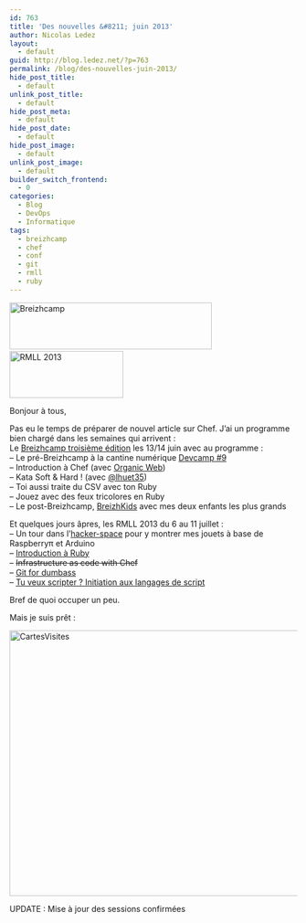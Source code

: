 ```yaml
---
id: 763
title: 'Des nouvelles &#8211; juin 2013'
author: Nicolas Ledez
layout:
  - default
guid: http://blog.ledez.net/?p=763
permalink: /blog/des-nouvelles-juin-2013/
hide_post_title:
  - default
unlink_post_title:
  - default
hide_post_meta:
  - default
hide_post_date:
  - default
hide_post_image:
  - default
unlink_post_image:
  - default
builder_switch_frontend:
  - 0
categories:
  - Blog
  - DevOps
  - Informatique
tags:
  - breizhcamp
  - chef
  - conf
  - git
  - rmll
  - ruby
---
```

[<img class="alignnone  wp-image-771" alt="Breizhcamp" src="http://blog.ledez.net/wp-content/uploads/2013/06/Breizhcamp.png" width="354" height="82" srcset="http://blog.ledez.net/wp-content/uploads/2013/06/Breizhcamp-300x69.png 300w, http://blog.ledez.net/wp-content/uploads/2013/06/Breizhcamp.png 744w" sizes="(max-width: 354px) 100vw, 354px" />][1]  [<img class="alignnone  wp-image-767" alt="RMLL 2013" src="http://blog.ledez.net/wp-content/uploads/2013/06/rmll-2013.png" width="199" height="82" />][2]

Bonjour à tous,

Pas eu le temps de préparer de nouvel article sur Chef. J&rsquo;ai un programme bien chargé dans les semaines qui arrivent :  
Le [Breizhcamp troisième édition][3] les 13/14 juin avec au programme :  
&#8211; Le pré-Breizhcamp à la cantine numérique [Devcamp #9][4]  
&#8211; Introduction à Chef (avec [Organic Web][5])  
&#8211; Kata Soft & Hard ! (avec [@lhuet35][6])  
&#8211; Toi aussi traite du CSV avec ton Ruby  
&#8211; Jouez avec des feux tricolores en Ruby  
&#8211; Le post-Breizhcamp, [BreizhKids][7] avec mes deux enfants les plus grands

Et quelques jours âpres, les RMLL 2013 du 6 au 11 juillet :  
&#8211; Un tour dans l&rsquo;[hacker-space][8] pour y montrer mes jouets à base de Raspberryπ et Arduino  
&#8211; [Introduction à Ruby][9]  
&#8211; <del datetime="2013-07-07T16:31:42+00:00">Infrastructure as code with Chef</del>  
&#8211; [Git for dumbass][10]  
&#8211; [Tu veux scripter ? Initiation aux langages de script][11]

Bref de quoi occuper un peu.

Mais je suis prêt :

[<img class="alignnone size-large wp-image-781" alt="CartesVisites" src="http://blog.ledez.net/wp-content/uploads/2013/06/CartesVisites-1024x768.jpg" width="620" height="465" srcset="http://blog.ledez.net/wp-content/uploads/2013/06/CartesVisites-300x225.jpg 300w, http://blog.ledez.net/wp-content/uploads/2013/06/CartesVisites-1024x768.jpg 1024w" sizes="(max-width: 620px) 100vw, 620px" />][12]

UPDATE : Mise à jour des sessions confirmées

 [1]: http://blog.ledez.net/wp-content/uploads/2013/06/Breizhcamp.png
 [2]: http://blog.ledez.net/wp-content/uploads/2013/06/rmll-2013.png
 [3]: http://www.breizhcamp.org/ "Breizhcamp"
 [4]: http://www.lacantine-rennes.net/2013/06/devcamp-9-etat-de-lart-du-developpement/
 [5]: http://www.organicweb.fr/ "Organic Web"
 [6]: https://twitter.com/lhuet35 "@lhuet35"
 [7]: http://www.breizhcamp.org/kids/ "BreizhKids"
 [8]: http://schedule2013.rmll.info/programme/technical/materiel-libre/article/hackerspace?lang=fr "Hackerspace"
 [9]: http://schedule2013.rmll.info/programme/technical/developpement-logiciel/article/introduction-a-ruby?lang=fr "Introduction à Ruby"
 [10]: http://schedule2013.rmll.info/programme/technical/developpement-logiciel/article/git-for-dumbass?lang=fr "Git for dumbass"
 [11]: http://schedule2013.rmll.info/programme/session-speciale-grand-public/article/tu-veux-scripter?lang=fr "Tu veux scripter ? Initiation aux langages de script"
 [12]: http://blog.ledez.net/wp-content/uploads/2013/06/CartesVisites.jpg